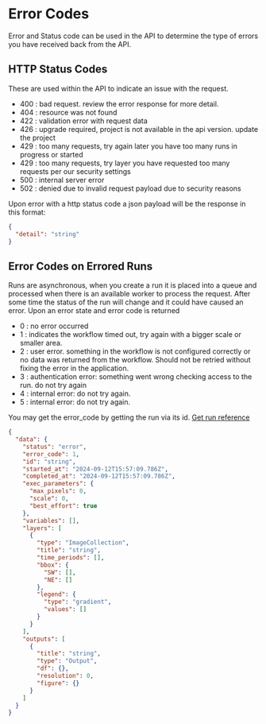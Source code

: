 # Error Codes
Error and Status code can be used in the API to determine the type of errors you have received back from the API. 

## HTTP Status Codes
These are used within the API to indicate an issue with the request.

- 400 : bad request. review the error response for more detail.
- 404 : resource was not found
- 422 : validation error with request data
- 426 : upgrade required, project is not available in the api version. update the project
- 429 : too many requests, try again later you have too many runs in progress or started
- 429 : too many requests, try layer you have requested too many requests per our security settings
- 500 : internal server error
- 502 : denied due to invalid request payload due to security reasons

Upon error with a http status code a json payload will be the response in this format:

```json
{
  "detail": "string"
}
```

## Error Codes on Errored Runs
Runs are asynchronous, when you create a run it is placed into a queue and processed when there is an available worker to process the request. 
After some time the status of the run will change and it could have caused an error. Upon an error state and error code is returned

- 0 : no error occurred
- 1 : indicates the workflow timed out, try again with a bigger scale or smaller area.
- 2 : user error. something in the workflow is not configured correctly or no data was returned from the workflow. Should not be retried without fixing the error in the application.
- 3 : authentication error: something went wrong checking access to the run. do not try again
- 4 : internal error: do not try again.
- 5 : internal error: do not try again.


You may get the error_code by getting the run via its id.
[Get run reference](https://api.earthblox.io/docs#/runs/get_run_v1beta_runs__run_id__get)

```json
{
  "data": {
    "status": "error",
    "error_code": 1,
    "id": "string",
    "started_at": "2024-09-12T15:57:09.786Z",
    "completed_at": "2024-09-12T15:57:09.786Z",
    "exec_parameters": {
      "max_pixels": 0,
      "scale": 0,
      "best_effort": true
    },
    "variables": [],
    "layers": [
      {
        "type": "ImageCollection",
        "title": "string",
        "time_periods": [],
        "bbox": {
          "SW": [],
          "NE": []
        },
        "legend": {
          "type": "gradient",
          "values": []
        }
      }
    ],
    "outputs": [
      {
        "title": "string",
        "type": "Output",
        "df": {},
        "resolution": 0,
        "figure": {}
      }
    ]
  }
}
```